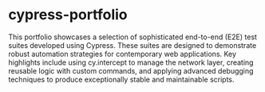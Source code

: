 # cypress-portfolio
This portfolio showcases a selection of sophisticated end-to-end (E2E) test suites developed using Cypress. These suites are designed to demonstrate robust automation strategies for contemporary web applications. Key highlights include using cy.intercept to manage the network layer, creating reusable logic with custom commands, and applying advanced debugging techniques to produce exceptionally stable and maintainable scripts.
